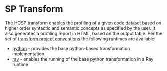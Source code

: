 # SP Transform 
The HOSP transform enables the profiling of a given code dataset based on higher order
syntactic and semantic concepts as specified by the user. It also generates a profiling
report in HTML, based on the output table. Per the set of 
[transform project conventions](../../README.md#transform-project-conventions)
the following runtimes are available:

* [python](python/README.md) - provides the base python-based transformation 
implementation.
* [ray](ray/README.md) - enables the running of the base python transformation
in a Ray runtime

